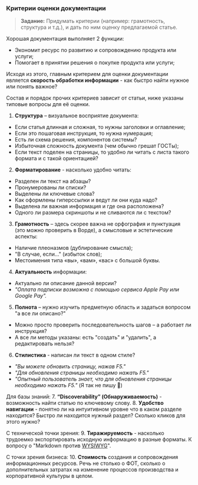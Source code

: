 ### Критерии оценки документации
> **Задание:** Придумать критерии (например: грамотность, структура и т.д.), и дать по ним оценку предлагаемой статье.

Хорошая документация выполняет 2 функции:
- Экономит ресурс по развитию и сопровождению продукта или услуги;
- Помогает в принятии решения о покупке продукта или услуги;

Исходя из этого, главным критерием для оценки документации является **скорость обработки информации** - как быстро найти нужное или понять важное?

Состав и порядок прочих критериев зависит от статьи, ниже указаны типовые вопросы для её оценки.

1. **Структура** – визуальное восприятие документа:
- Если статья длинная и сложная, то нужны заголовки и оглавление;
- Если это пошаговая инструкция, то нужна нумерация;
- Есть ли схема решения, компонентов системы?
- Избыточная сложность документа (чем обычно грешат ГОСТы);
- Если текст поделен на страницы, то удобно ли читать с листа такого формата и с такой ориентацией?
2. **Форматирование** - насколько удобно читать:
- Разделен ли текст на абзацы?
- Пронумерованы ли списки?
- Выделены ли ключевые слова?
- Как оформлены гиперссылки и ведут ли они куда надо?
- Выделена ли важная информация и где она расположена?
- Одного ли размера скриншоты и не сливаются ли с текстом?
3. **Грамотность** – здесь скорее важна не орфография и пунктуация (это можно проверить в Ворде), а смысловые и эстетические аспекты:
- Наличие плеоназмов (дублирование смысла);
- "В случае, если..." (избыток слов);
- Местоимения типа «вы», «вам», «вас» с большой буквы.
4. **Актуальность** информации:
- Актуально ли описание данной версии?
- *"Оплата подписки возможна с помощью сервиса Apple Pay или Google Pay".*
5. **Полнота** – нужно изучить предметную область и задаться вопросом "а все ли описано?"
- Можно просто проверить последовательность шагов – а работает ли инструкция?
- А все ли методы указаны: есть "создать" и "удалить", а редактировать нельзя?
6. **Стилистика** - написан ли текст в одном стиле?
- *"Вы можете обновить страницу, нажав F5."*
- *"Для обновления страницы необходимо нажать F5."*
- *"Опытный пользователь знает, что для обновления страницы необходимо нажать F5."* (Я так не пишу :slightly_smiling_face:)

Для базы знаний:
7. **“Discoverability” (Обнаруживаемость)** - возможность найти статью по ключевому слову.
8. **Удобство навигации** - понятно ли на интуитивном уровне что в каком разделе находится? Быстро ли находится нужный раздел? Сколько кликов для этого нужно?

С технической точки зрения:
9. **Тиражируемость** - насколько трудоемко экспортировать исходную информацию в разные форматы. К вопросу о "Markdown против [WYSIWYG](https://ru.wikipedia.org/wiki/WYSIWYG)".

С точки зрения бизнеса:
10. **Стоимость** создания и сопровождения информационных ресурсов. Речь не столько о ФОТ, сколько о дополнительных затратах на изменение процессов производства и корпоративной культуры в целом.
